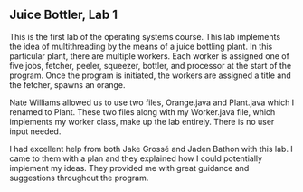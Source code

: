 ## Juice Bottler, Lab 1

This is the first lab of the operating systems course. 
This lab implements the idea of multithreading by the means of a juice bottling plant. In this particular plant, there are multiple workers. Each worker is assigned one of five jobs, fetcher, peeler, squeezer, bottler, and processor at the start of the program. Once the program is initiated, the workers are assigned a title and the fetcher, spawns an orange.

Nate Williams allowed us to use two files, Orange.java and Plant.java which I renamed to Plant. These two files along with my Worker.java file, which implements my worker class, make up the lab entirely. There is no  user input needed. 

I had excellent help from both Jake Grossé and Jaden Bathon with this lab. I came to them with a plan and they explained how I could potentially implement my ideas. They provided me with great guidance and suggestions throughout the program.